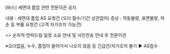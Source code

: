 [바스] 세면대 폽업 관련 전문이관 공지

내용 : 세면대 폽업 AS 요청건 (오더 필수/기간 상관없이)
증상 : 작동불량, 표면불량, 파손 등 부품 요청건 (고객 자가조치 가능건)

=> 순차적 연락드림 일정 소요 안내 및 사진전송 안내 후 전문이관

※오더없음, 누수, 폽업이 들어가서 나오지 않음 등 긴급건/자가조치 불가 ▶ AS접수